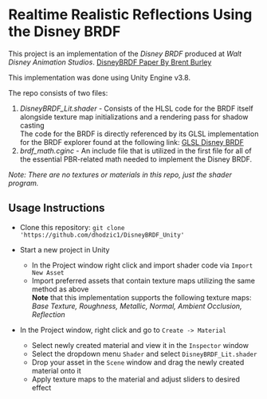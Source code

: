 # Realtime Realistic Reflections Using the Disney BRDF

This project is an implementation of the *Disney BRDF* produced at *Walt Disney Animation Studios*.
[DisneyBRDF Paper By Brent Burley](https://media.disneyanimation.com/uploads/production/publication_asset/48/asset/s2012_pbs_disney_brdf_notes_v3.pdf "DisneyBRDF Paper By Brent Burley")

This implementation was done using Unity Engine v3.8.

The repo consists of two files:
  1) *DisneyBRDF_Lit.shader* - Consists of the HLSL code for the BRDF itself alongside texture map initializations and a rendering pass for shadow casting   
     The code for the BRDF is directly referenced by its GLSL implementation for the BRDF explorer found at the following link:
     [GLSL Disney BRDF](https://github.com/wdas/brdf/blob/main/src/brdfs/disney.brdf "GLSL Disney BRDF")
  2) *brdf_math.cginc* - An include file that is utilized in the first file for all of the essential PBR-related math needed to implement the Disney BRDF.

**Note*: There are no textures or materials in this repo, just the shader program.*

## Usage Instructions

* Clone this repository: `git clone 'https://github.com/dhodzic1/DisneyBRDF_Unity'`
  
* Start a new project in Unity
  * In the Project window right click and import shader code via `Import New Asset`
  * Import preferred assets that contain texture maps utilizing the same method as above   
    **Note** that this implementation supports the following texture maps: *Base Texture, Roughness, Metallic, Normal, Ambient Occlusion, Reflection*
      
* In the Project window, right click and go to `Create -> Material`
  * Select newly created material and view it in the `Inspector` window
  * Select the dropdown menu `Shader` and select `DisneyBRDF_Lit.shader`
  * Drop your asset in the `Scene` window and drag the newly created material onto it
  * Apply texture maps to the material and adjust sliders to desired effect
